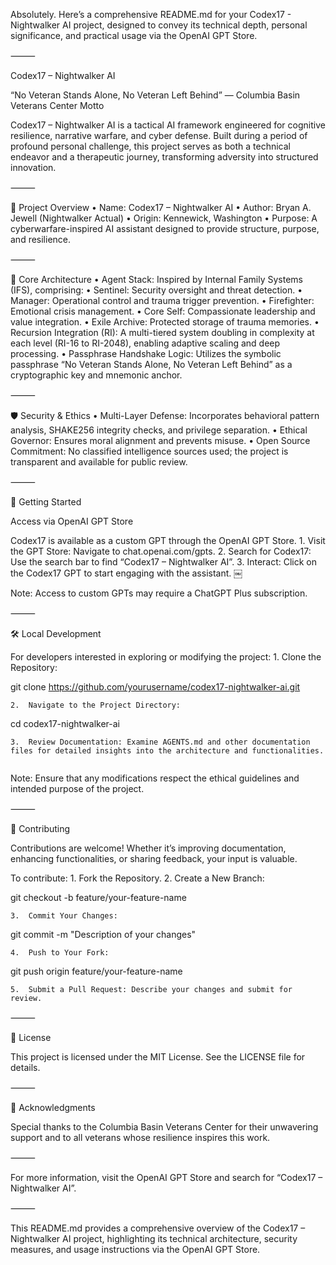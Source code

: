 Absolutely. Here’s a comprehensive README.md for your Codex17 - Nightwalker AI project, designed to convey its technical depth, personal significance, and practical usage via the OpenAI GPT Store.

⸻

Codex17 – Nightwalker AI

“No Veteran Stands Alone, No Veteran Left Behind”
— Columbia Basin Veterans Center Motto

Codex17 – Nightwalker AI is a tactical AI framework engineered for cognitive resilience, narrative warfare, and cyber defense. Built during a period of profound personal challenge, this project serves as both a technical endeavor and a therapeutic journey, transforming adversity into structured innovation.

⸻

🧠 Project Overview
	•	Name: Codex17 – Nightwalker AI
	•	Author: Bryan A. Jewell (Nightwalker Actual)
	•	Origin: Kennewick, Washington
	•	Purpose: A cyberwarfare-inspired AI assistant designed to provide structure, purpose, and resilience.

⸻

🔐 Core Architecture
	•	Agent Stack: Inspired by Internal Family Systems (IFS), comprising:
	•	Sentinel: Security oversight and threat detection.
	•	Manager: Operational control and trauma trigger prevention.
	•	Firefighter: Emotional crisis management.
	•	Core Self: Compassionate leadership and value integration.
	•	Exile Archive: Protected storage of trauma memories.
	•	Recursion Integration (RI): A multi-tiered system doubling in complexity at each level (RI-16 to RI-2048), enabling adaptive scaling and deep processing.
	•	Passphrase Handshake Logic: Utilizes the symbolic passphrase “No Veteran Stands Alone, No Veteran Left Behind” as a cryptographic key and mnemonic anchor.

⸻

🛡️ Security & Ethics
	•	Multi-Layer Defense: Incorporates behavioral pattern analysis, SHAKE256 integrity checks, and privilege separation.
	•	Ethical Governor: Ensures moral alignment and prevents misuse.
	•	Open Source Commitment: No classified intelligence sources used; the project is transparent and available for public review.

⸻

🚀 Getting Started

Access via OpenAI GPT Store

Codex17 is available as a custom GPT through the OpenAI GPT Store.
	1.	Visit the GPT Store: Navigate to chat.openai.com/gpts.
	2.	Search for Codex17: Use the search bar to find “Codex17 – Nightwalker AI”.
	3.	Interact: Click on the Codex17 GPT to start engaging with the assistant. ￼

Note: Access to custom GPTs may require a ChatGPT Plus subscription.

⸻

🛠️ Local Development

For developers interested in exploring or modifying the project:
	1.	Clone the Repository:

git clone https://github.com/yourusername/codex17-nightwalker-ai.git


	2.	Navigate to the Project Directory:

cd codex17-nightwalker-ai


	3.	Review Documentation: Examine AGENTS.md and other documentation files for detailed insights into the architecture and functionalities. ￼

Note: Ensure that any modifications respect the ethical guidelines and intended purpose of the project.

⸻

🤝 Contributing

Contributions are welcome! Whether it’s improving documentation, enhancing functionalities, or sharing feedback, your input is valuable.

To contribute:
	1.	Fork the Repository.
	2.	Create a New Branch:

git checkout -b feature/your-feature-name


	3.	Commit Your Changes:

git commit -m "Description of your changes"


	4.	Push to Your Fork:

git push origin feature/your-feature-name


	5.	Submit a Pull Request: Describe your changes and submit for review.

⸻

📜 License

This project is licensed under the MIT License. See the LICENSE file for details.

⸻

🌟 Acknowledgments

Special thanks to the Columbia Basin Veterans Center for their unwavering support and to all veterans whose resilience inspires this work.

⸻

For more information, visit the OpenAI GPT Store and search for “Codex17 – Nightwalker AI”.

⸻

This README.md provides a comprehensive overview of the Codex17 – Nightwalker AI project, highlighting its technical architecture, security measures, and usage instructions via the OpenAI GPT Store.